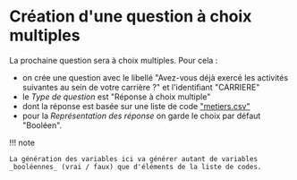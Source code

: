 # Création d'une question à choix multiples

La prochaine question sera à choix multiples. Pour cela :

- on crée une question avec le libellé "Avez-vous déjà exercé les activités suivantes au sein de votre carrière ?" et l'identifiant "CARRIERE"
- le _Type de question_ est "Réponse à choix multiple"
- dont la réponse est basée sur une liste de code ["metiers.csv"](../../data/metiers.csv)
- pour la _Représentation des réponse_ on garde le choix par défaut "Booléen".

!!! note

    La génération des variables ici va générer autant de variables _booléennes_ (vrai / faux) que d'éléments de la liste de codes.